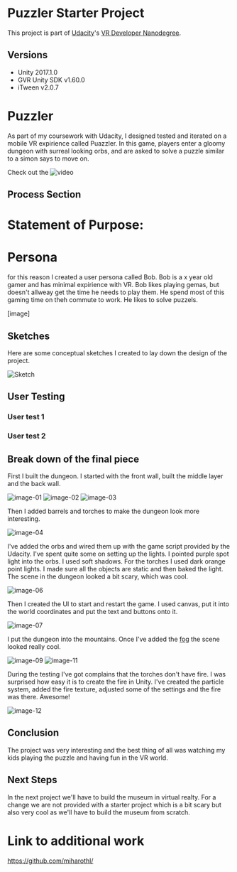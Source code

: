 # Puzzler Starter Project

This project is part of [Udacity](https://www.udacity.com "Udacity - Be in demand")'s [VR Developer Nanodegree](https://www.udacity.com/course/vr-developer-nanodegree--nd017).

## Versions
- Unity 2017.1.0
- GVR Unity SDK v1.60.0
- iTween v2.0.7


# Puzzler

As part of my coursework with Udacity, I designed tested and iterated on a
mobile VR expirience called Puazzler. In this game, players enter a gloomy
dungeon with surreal looking orbs, and are asked to solve a puzzle similar
to a simon says to move on.

Check out the ![video](https://youtu.be/pnki555tHZU)

## Process Section

# Statement of Purpose:

# Persona

for this reason I created a user persona called Bob. Bob is a x year old gamer
and has minimal expirience with VR. Bob likes playing gemas, but doesn't
allweay get the time he needs to play them. He spend most of this gaming time
on theh commute to work. He likes to solve puzzels.

[image]

## Sketches

Here are some conceptual sketches I created to lay down the design of the
project.

![Sketch](Media/sketch-01.jpg)

## User Testing

### User test 1

### User test 2

## Break down of the final piece

First I built the dungeon. I started with the front wall, built the middle
layer and the back wall.

![image-01](Media/image-01.png)
![image-02](Media/image-02.png)
![image-03](Media/image-03.png)

Then I added barrels and torches to make the dungeon look more interesting.

![image-04](Media/image-04.png)

I've added the orbs and wired them up with the game script provided by the
Udacity. I've spent quite some on setting up the lights. I pointed purple spot light 
into the orbs. I used soft shadows. For the torches I used dark orange point
lights. I made sure all the objects are static and then baked the light. The
scene in the dungeon looked a bit scary, which was cool.

![image-06](Media/image-06.png)

Then I created the UI to start and restart the game. I used canvas, put it into the world coordinates and put
the text and buttons onto it.

![image-07](Media/image-07.png)

I put the dungeon into the mountains. Once I've added the [fog](https://www.youtube.com/watch?v=TChSVtI4GEk) the scene looked
really cool. 

![image-09](Media/image-09.png)
![image-11](Media/image-11.png)

During the testing I've got complains that the torches don't have fire. I was
surprised how easy it is to create the fire in Unity. I've created the particle
system, added the fire texture, adjusted some of the settings and the fire was
there. Awesome!

![image-12](Media/image-12.png)

## Conclusion

The project was very interesting and the best thing of all was watching my
kids playing the puzzle and having fun in the VR world.

## Next Steps

In the next project we'll have to build the museum in virtual realty. For a change we are
not provided with a starter project which is a bit scary but also very cool as
we'll have to build the museum from scratch.

# Link to additional work

https://github.com/miharothl/



